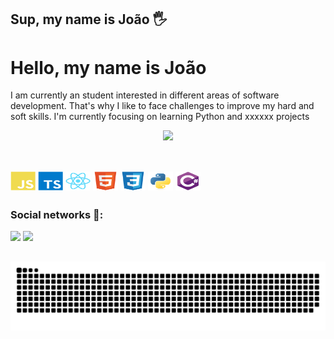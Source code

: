 
## Sup, my name is João 🖐

<div>
<h1>Hello, my name is João</h1>
<p>I am currently an student interested in different areas of software development. That's why I like to face challenges to improve my hard and soft skills. I'm currently focusing on learning Python and xxxxxx projects </p>
</div>

<div align="center">
  <img height='155' src="https://github-readme-stats.vercel.app/api?username=joaogoncalvees&theme=dark&include_all_commits=true&count_private=true&show_icons=true">
</div>

##

<div style="display: inline_block"><br>
  <img align="center" alt="Js" height="30" width="40" src="https://raw.githubusercontent.com/devicons/devicon/master/icons/javascript/javascript-plain.svg">
  <img align="center" alt="Ts" height="30" width="40" src="https://raw.githubusercontent.com/devicons/devicon/master/icons/typescript/typescript-plain.svg">
  <img align="center" alt="React" height="30" width="40" src="https://raw.githubusercontent.com/devicons/devicon/master/icons/react/react-original.svg">
  <img align="center" alt="HTML" height="30" width="40" src="https://raw.githubusercontent.com/devicons/devicon/master/icons/html5/html5-original.svg">
  <img align="center" alt="CSS" height="30" width="40" src="https://raw.githubusercontent.com/devicons/devicon/master/icons/css3/css3-original.svg">
  <img align="center" alt="Python" height="30" width="40" src="https://raw.githubusercontent.com/devicons/devicon/master/icons/python/python-original.svg">
  <img align="center" alt="Csharp" height="30" width="40" src="https://raw.githubusercontent.com/devicons/devicon/master/icons/csharp/csharp-original.svg">
</div>

##
  
### Social networks 📎:
  
<div> 
  <a href="https://instagram.com/ogjoaoc"> <img src="https://img.shields.io/badge/Instagram-E4405F?style=for-the-badge&logo=instagram&logoColor=white"></a> 
  <a href="https://www.linkedin.com/in/imjoaoc/"> <img height='30'src="https://img.shields.io/badge/-LinkedIn-%230077B5?style=for-the-badge&logo=linkedin&logoColor=white"></a> 
</div>
  
##
  
  
  ![Snake animation](https://github.com/joaogoncalvees/joaogoncalvees/blob/output/github-contribution-grid-snake.svg)
 
</div>
  
##
